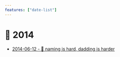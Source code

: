 ```yaml
---
features: ["date-list"]
---
```

# 📅 2014

* [2014-06-12 - 🍼 naming is hard, dadding is harder](jess)

